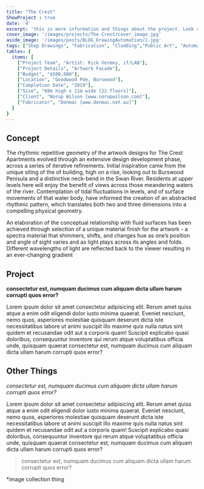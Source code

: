 ```yaml
---
title: "The Crest" 
ShowProject : true
date: '4'
excerpt: 'this is more information and things about the project. Look at this test, it is testing the length of the item'
cover_image: '/images/projects/The Crest/cover_image.jpg'
aside_image: '/images/posts/BLOG_DrawingAutomation/1.jpg'
tags: ["Shop Drawings", "Fabrication", "Cladding","Public Art", "Automation", "Grasshopper", "Computational Design", "Rhino 3D"]
tables: {
  items: [
    ["Project Team", "Artist: Rick Vermey, if/LAB"],
    ["Project Details", "Artwork Facade"],
    ["Budget", "$500,000"],
    ["Location", "Goodwood Pde, Burswood"],
    ["Completion Date", "2019"],
    ["Size", "68m high x 11m wide [22 floors]"],
    ["Client", "Norup Wilson [www.norupwilson.com]"],
    ["Fabricator", "Denmac [www.denmac.net.au]"]
  ]
}
---
```


## Concept

The rhythmic repetitive geometry of the artwork designs for The Crest Apartments evolved through an extensive design development phase, across a series of iterative refinements. Initial inspiration came from the unique siting of the of building, high on a rise, looking out to Burswood Penisula and a distinctive neck-bend in the Swan River. Residents at upper levels here will enjoy the benefit of views across those meandering waters of the river. Contemplation of tidal fluctuations in levels, and of surface movements of that water body, have informed the creation of an abstracted rhythmic pattern, which translates both two and three dimensions into a compelling physical geometry.

An elaboration of the conceptual relationship with fluid surfaces has been achieved through selection of a unique material finish for the artwork - a spectra material that shimmers, shifts, and changes hue as one’s position and angle of sight varies and as light plays across its angles and folds. Different wavelengths of light are reflected back to the viewer resulting in an ever-changing gradient


## Project

**consectetur est, numquam ducimus cum aliquam dicta ullam harum corrupti quos error?**

Lorem ipsum dolor sit amet consectetur adipisicing elit. Rerum amet quiss atque a enim odit eligendi dolor iusto minima quaerat. Eveniet nesciunt, nemo quos, asperiores molestiae quisquam deserunt dicta iste necessitatibus labore ut animi suscipit illo maxime quis nulla natus sint quidem et recusandae odit aut a corporis quam! Suscipit explicabo quasi doloribus, consequuntur inventore qui rerum atque voluptatibus officia unde, quisquam quaerat consectetur est, numquam ducimus cum aliquam dicta ullam harum corrupti quos error?

## Other Things 

*consectetur est, numquam ducimus cum aliquam dicta ullam harum corrupti quos error?*

Lorem ipsum dolor sit amet consectetur adipisicing elit. Rerum amet quiss atque a enim odit eligendi dolor iusto minima quaerat. Eveniet nesciunt, nemo quos, asperiores molestiae quisquam deserunt dicta iste necessitatibus labore ut animi suscipit illo maxime quis nulla natus sint quidem et recusandae odit aut a corporis quam! Suscipit explicabo quasi doloribus, consequuntur inventore qui rerum atque voluptatibus officia unde, quisquam quaerat consectetur est, numquam ducimus cum aliquam dicta ullam harum corrupti quos error?

>consectetur est, numquam ducimus cum aliquam dicta ullam harum corrupti quos error?

*image collection thing